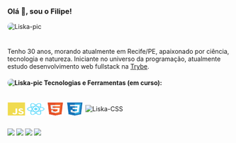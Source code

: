 ### **Olá 👋, sou o Filipe!**
<img alt="Liska-pic" height="100" style="border-radius:50px;" src="https://c.tenor.com/PhE9Ys4rAx4AAAAM/bye-baby.gif?width=676&height=676">

   #
    
Tenho 30 anos, morando atualmente em Recife/PE, apaixonado por ciência, tecnologia e natureza. Iniciante no universo da programação, atualmente estudo desenvolvimento web fullstack na [Trybe](https://www.betrybe.com/).

#### <img alt="Liska-pic" height="20" style="border-radius:500px;" src="https://github.githubassets.com/images/icons/emoji/unicode/1f5a5.png?"> Tecnologias e Ferramentas (em curso):

<div style="display: inline_block"><br>
  <img align="center" alt="Liska-Js" height="30" width="40" src="https://raw.githubusercontent.com/devicons/devicon/master/icons/javascript/javascript-plain.svg">
  <img align="center" alt="Liska-React" height="30" width="40" src="https://raw.githubusercontent.com/devicons/devicon/master/icons/react/react-original.svg">
  <img align="center" alt="Liska-HTML" height="30" width="40" src="https://raw.githubusercontent.com/devicons/devicon/master/icons/html5/html5-original.svg">
  <img align="center" alt="Liska-CSS" height="30" width="40" src="https://raw.githubusercontent.com/devicons/devicon/master/icons/css3/css3-original.svg">
  <img align="center" alt="Liska-CSS" height="30" width="40" src="https://cdn.jsdelivr.net/gh/devicons/devicon/icons/nodejs/nodejs-original.svg">
</div>

  ##
  
<div>
  <a href = "mailto:filipe.liska@gmail.com"><img src=https://img.shields.io/badge/Gmail-D14836?style=for-the-badge&logo=gmail&logoColor=white
 target="_blank"></a>
  <a href="https://www.linkedin.com/in/filipeliska" target="_blank"><img src="https://img.shields.io/badge/-LinkedIn-%230077B5?style=for-the-badge&logo=linkedin&logoColor=white" target="_blank"></a>
  <a href="https://twitter.com/ftliska" target="_blank"><img src="https://img.shields.io/badge/twitter-%231DA1F2.svg?&style=for-the-badge&logo=twitter&logoColor=white" target="_blank"></a>
  <a href="https://instagram.com/filipeliska" target="_blank"><img src="https://img.shields.io/badge/-Instagram-%23E4405F?style=for-the-badge&logo=instagram&logoColor=white" target="_blank"></a>
  
  </div>










<!---
ftliska/ftliska is a ✨ special ✨ repository because its `README.md` (this file) appears on your GitHub profile.
You can click the Preview link to take a look at your changes.
--->
